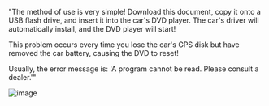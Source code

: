 "The method of use is very simple! Download this document, copy it onto a USB flash drive, 
and insert it into the car's DVD player. The car's driver will automatically install, and 
the DVD player will start!

This problem occurs every time you lose the car's GPS disk but have removed the car battery, 
causing the DVD to reset!

Usually, the error message is: 'A program cannot be read. Please consult a dealer.'"

![image](https://github.com/ghindavadim/Car-DVD-Player-Driver/assets/112102922/c9e1acb6-f458-4e95-aa33-14a15e2e4c55)
